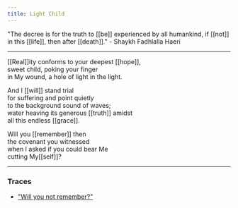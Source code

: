 ```yaml
---
title: Light Child
---
```


"The decree is for the truth to [[be]] experienced by all humankind, if [[not]] in this [[life]], then after [[death]]." - Shaykh Fadhlalla Haeri

---

[[Real]]ity conforms to your deepest [[hope]],  
sweet child, poking your finger  
in My wound, a hole of light in the light.  
  
And I [[will]] stand trial  
for suffering and point quietly  
to the background sound of waves;  
water heaving its generous [[truth]] amidst  
all this endless [[grace]].  
  
Will you [[remember]] then  
the covenant you witnessed  
when I asked if you could bear Me  
cutting My[[self]]?   

---

### Traces

* ["Will you not remember?"](https://www.youtube.com/watch?v=cy5rHvAo6ec)